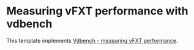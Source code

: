 # Measuring vFXT performance with vdbench

This template implements [Vdbench - measuring vFXT performance](../../../docs/vdbench.md).
